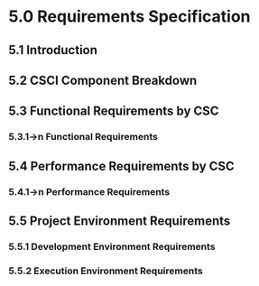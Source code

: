 # 5.0 Requirements Specification

## 5.1 Introduction

## 5.2 CSCI Component Breakdown

## 5.3 Functional Requirements by CSC
### 5.3.1->n Functional Requirements

## 5.4 Performance Requirements by CSC
### 5.4.1->n Performance Requirements

## 5.5 Project Environment Requirements
### 5.5.1 Development Environment Requirements
### 5.5.2 Execution Environment Requirements

